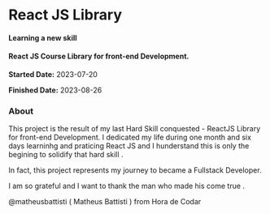 # React JS Library  
#### Learning a new skill 
#### React JS Course Library for front-end Development. 


**Started Date:** 2023-07-20

**Finished Date:** 2023-08-26

### About
This project is the result of my last Hard Skill conquested - ReactJS Library for front-end Development. 
I dedicated my life during one month and six days learninhg and praticing React JS and I hunderstand this is only the begining  to solidify that hard skill .

In fact, this project represents my journey to became a Fullstack Developer.

I am so grateful and I want to thank the man who made his come true .
 
@matheusbattisti ( Matheus Battisti )  from Hora de Codar


